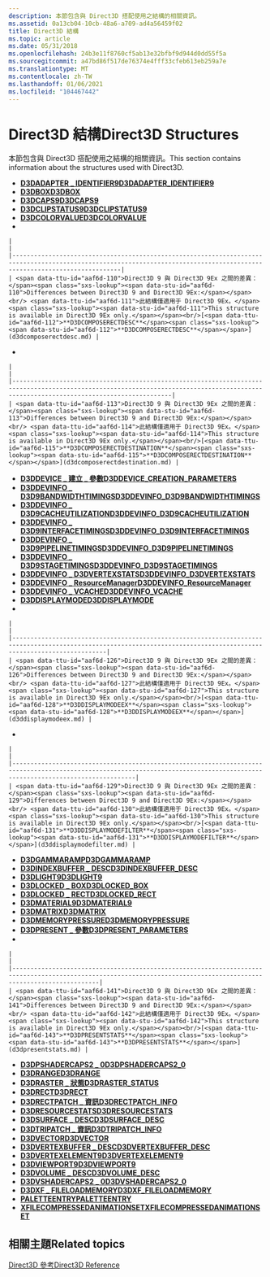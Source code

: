 ```yaml
---
description: 本節包含與 Direct3D 搭配使用之結構的相關資訊。
ms.assetid: 0a13cb04-10cb-48a6-a709-ad4a56459f02
title: Direct3D 結構
ms.topic: article
ms.date: 05/31/2018
ms.openlocfilehash: 24b3e11f8760cf5ab13e32bfbf9d944d0dd55f5a
ms.sourcegitcommit: a47bd86f517de76374e4fff33cfeb613eb259a7e
ms.translationtype: MT
ms.contentlocale: zh-TW
ms.lasthandoff: 01/06/2021
ms.locfileid: "104467442"
---
```

# <a name="direct3d-structures"></a><span data-ttu-id="aaf6d-103">Direct3D 結構</span><span class="sxs-lookup"><span data-stu-id="aaf6d-103">Direct3D Structures</span></span>

<span data-ttu-id="aaf6d-104">本節包含與 Direct3D 搭配使用之結構的相關資訊。</span><span class="sxs-lookup"><span data-stu-id="aaf6d-104">This section contains information about the structures used with Direct3D.</span></span>

-   [<span data-ttu-id="aaf6d-105">**D3DADAPTER \_ IDENTIFIER9**</span><span class="sxs-lookup"><span data-stu-id="aaf6d-105">**D3DADAPTER\_IDENTIFIER9**</span></span>](d3dadapter-identifier9.md)
-   [<span data-ttu-id="aaf6d-106">**D3DBOX**</span><span class="sxs-lookup"><span data-stu-id="aaf6d-106">**D3DBOX**</span></span>](d3dbox.md)
-   [<span data-ttu-id="aaf6d-107">**D3DCAPS9**</span><span class="sxs-lookup"><span data-stu-id="aaf6d-107">**D3DCAPS9**</span></span>](/windows/desktop/api/D3D9Caps/ns-d3d9caps-d3dcaps9)
-   [<span data-ttu-id="aaf6d-108">**D3DCLIPSTATUS9**</span><span class="sxs-lookup"><span data-stu-id="aaf6d-108">**D3DCLIPSTATUS9**</span></span>](d3dclipstatus9.md)
-   [<span data-ttu-id="aaf6d-109">**D3DCOLORVALUE**</span><span class="sxs-lookup"><span data-stu-id="aaf6d-109">**D3DCOLORVALUE**</span></span>](d3dcolorvalue.md)
-   

    |                                                                                                                                                                          |
    |--------------------------------------------------------------------------------------------------------------------------------------------------------------------------|
    | <span data-ttu-id="aaf6d-110">Direct3D 9 與 Direct3D 9Ex 之間的差異：</span><span class="sxs-lookup"><span data-stu-id="aaf6d-110">Differences between Direct3D 9 and Direct3D 9Ex:</span></span><br/> <span data-ttu-id="aaf6d-111">此結構僅適用于 Direct3D 9Ex。</span><span class="sxs-lookup"><span data-stu-id="aaf6d-111">This structure is available in Direct3D 9Ex only.</span></span><br/>[<span data-ttu-id="aaf6d-112">**D3DCOMPOSERECTDESC**</span><span class="sxs-lookup"><span data-stu-id="aaf6d-112">**D3DCOMPOSERECTDESC**</span></span>](d3dcomposerectdesc.md) |

    

     

-   

    |                                                                                                                                                                                        |
    |----------------------------------------------------------------------------------------------------------------------------------------------------------------------------------------|
    | <span data-ttu-id="aaf6d-113">Direct3D 9 與 Direct3D 9Ex 之間的差異：</span><span class="sxs-lookup"><span data-stu-id="aaf6d-113">Differences between Direct3D 9 and Direct3D 9Ex:</span></span><br/> <span data-ttu-id="aaf6d-114">此結構僅適用于 Direct3D 9Ex。</span><span class="sxs-lookup"><span data-stu-id="aaf6d-114">This structure is available in Direct3D 9Ex only.</span></span><br/>[<span data-ttu-id="aaf6d-115">**D3DCOMPOSERECTDESTINATION**</span><span class="sxs-lookup"><span data-stu-id="aaf6d-115">**D3DCOMPOSERECTDESTINATION**</span></span>](d3dcomposerectdestination.md) |

    

     

-   [<span data-ttu-id="aaf6d-116">**D3DDEVICE \_ 建立 \_ 參數**</span><span class="sxs-lookup"><span data-stu-id="aaf6d-116">**D3DDEVICE\_CREATION\_PARAMETERS**</span></span>](d3ddevice-creation-parameters.md)
-   [<span data-ttu-id="aaf6d-117">**D3DDEVINFO \_ D3D9BANDWIDTHTIMINGS**</span><span class="sxs-lookup"><span data-stu-id="aaf6d-117">**D3DDEVINFO\_D3D9BANDWIDTHTIMINGS**</span></span>](d3ddevinfo-d3d9bandwidthtimings.md)
-   [<span data-ttu-id="aaf6d-118">**D3DDEVINFO \_ D3D9CACHEUTILIZATION**</span><span class="sxs-lookup"><span data-stu-id="aaf6d-118">**D3DDEVINFO\_D3D9CACHEUTILIZATION**</span></span>](d3ddevinfo-d3d9cacheutilization.md)
-   [<span data-ttu-id="aaf6d-119">**D3DDEVINFO \_ D3D9INTERFACETIMINGS**</span><span class="sxs-lookup"><span data-stu-id="aaf6d-119">**D3DDEVINFO\_D3D9INTERFACETIMINGS**</span></span>](d3ddevinfo-d3d9interfacetimings.md)
-   [<span data-ttu-id="aaf6d-120">**D3DDEVINFO \_ D3D9PIPELINETIMINGS**</span><span class="sxs-lookup"><span data-stu-id="aaf6d-120">**D3DDEVINFO\_D3D9PIPELINETIMINGS**</span></span>](d3ddevinfo-d3d9pipelinetimings.md)
-   [<span data-ttu-id="aaf6d-121">**D3DDEVINFO \_ D3D9STAGETIMINGS**</span><span class="sxs-lookup"><span data-stu-id="aaf6d-121">**D3DDEVINFO\_D3D9STAGETIMINGS**</span></span>](d3ddevinfo-d3d9stagetimings.md)
-   [<span data-ttu-id="aaf6d-122">**D3DDEVINFO \_ D3DVERTEXSTATS**</span><span class="sxs-lookup"><span data-stu-id="aaf6d-122">**D3DDEVINFO\_D3DVERTEXSTATS**</span></span>](d3ddevinfo-d3dvertexstats.md)
-   [<span data-ttu-id="aaf6d-123">**D3DDEVINFO \_ ResourceManager**</span><span class="sxs-lookup"><span data-stu-id="aaf6d-123">**D3DDEVINFO\_ResourceManager**</span></span>](d3ddevinfo-resourcemanager.md)
-   [<span data-ttu-id="aaf6d-124">**D3DDEVINFO \_ VCACHE**</span><span class="sxs-lookup"><span data-stu-id="aaf6d-124">**D3DDEVINFO\_VCACHE**</span></span>](d3ddevinfo-vcache.md)
-   [<span data-ttu-id="aaf6d-125">**D3DDISPLAYMODE**</span><span class="sxs-lookup"><span data-stu-id="aaf6d-125">**D3DDISPLAYMODE**</span></span>](d3ddisplaymode.md)
-   

    |                                                                                                                                                                      |
    |----------------------------------------------------------------------------------------------------------------------------------------------------------------------|
    | <span data-ttu-id="aaf6d-126">Direct3D 9 與 Direct3D 9Ex 之間的差異：</span><span class="sxs-lookup"><span data-stu-id="aaf6d-126">Differences between Direct3D 9 and Direct3D 9Ex:</span></span><br/> <span data-ttu-id="aaf6d-127">此結構僅適用于 Direct3D 9Ex。</span><span class="sxs-lookup"><span data-stu-id="aaf6d-127">This structure is available in Direct3D 9Ex only.</span></span><br/>[<span data-ttu-id="aaf6d-128">**D3DDISPLAYMODEEX**</span><span class="sxs-lookup"><span data-stu-id="aaf6d-128">**D3DDISPLAYMODEEX**</span></span>](d3ddisplaymodeex.md) |

    

     

-   

    |                                                                                                                                                                              |
    |------------------------------------------------------------------------------------------------------------------------------------------------------------------------------|
    | <span data-ttu-id="aaf6d-129">Direct3D 9 與 Direct3D 9Ex 之間的差異：</span><span class="sxs-lookup"><span data-stu-id="aaf6d-129">Differences between Direct3D 9 and Direct3D 9Ex:</span></span><br/> <span data-ttu-id="aaf6d-130">此結構僅適用于 Direct3D 9Ex。</span><span class="sxs-lookup"><span data-stu-id="aaf6d-130">This structure is available in Direct3D 9Ex only.</span></span><br/>[<span data-ttu-id="aaf6d-131">**D3DDISPLAYMODEFILTER**</span><span class="sxs-lookup"><span data-stu-id="aaf6d-131">**D3DDISPLAYMODEFILTER**</span></span>](d3ddisplaymodefilter.md) |

    

     

-   [<span data-ttu-id="aaf6d-132">**D3DGAMMARAMP**</span><span class="sxs-lookup"><span data-stu-id="aaf6d-132">**D3DGAMMARAMP**</span></span>](d3dgammaramp.md)
-   [<span data-ttu-id="aaf6d-133">**D3DINDEXBUFFER \_ DESC**</span><span class="sxs-lookup"><span data-stu-id="aaf6d-133">**D3DINDEXBUFFER\_DESC**</span></span>](d3dindexbuffer-desc.md)
-   [<span data-ttu-id="aaf6d-134">**D3DLIGHT9**</span><span class="sxs-lookup"><span data-stu-id="aaf6d-134">**D3DLIGHT9**</span></span>](d3dlight9.md)
-   [<span data-ttu-id="aaf6d-135">**D3DLOCKED \_ BOX**</span><span class="sxs-lookup"><span data-stu-id="aaf6d-135">**D3DLOCKED\_BOX**</span></span>](d3dlocked-box.md)
-   [<span data-ttu-id="aaf6d-136">**D3DLOCKED \_ RECT**</span><span class="sxs-lookup"><span data-stu-id="aaf6d-136">**D3DLOCKED\_RECT**</span></span>](d3dlocked-rect.md)
-   [<span data-ttu-id="aaf6d-137">**D3DMATERIAL9**</span><span class="sxs-lookup"><span data-stu-id="aaf6d-137">**D3DMATERIAL9**</span></span>](d3dmaterial9.md)
-   [<span data-ttu-id="aaf6d-138">**D3DMATRIX**</span><span class="sxs-lookup"><span data-stu-id="aaf6d-138">**D3DMATRIX**</span></span>](d3dmatrix.md)
-   [<span data-ttu-id="aaf6d-139">**D3DMEMORYPRESSURE**</span><span class="sxs-lookup"><span data-stu-id="aaf6d-139">**D3DMEMORYPRESSURE**</span></span>](d3dmemorypressure.md)
-   [<span data-ttu-id="aaf6d-140">**D3DPRESENT \_ 參數**</span><span class="sxs-lookup"><span data-stu-id="aaf6d-140">**D3DPRESENT\_PARAMETERS**</span></span>](d3dpresent-parameters.md)
-   

    |                                                                                                                                                                    |
    |--------------------------------------------------------------------------------------------------------------------------------------------------------------------|
    | <span data-ttu-id="aaf6d-141">Direct3D 9 與 Direct3D 9Ex 之間的差異：</span><span class="sxs-lookup"><span data-stu-id="aaf6d-141">Differences between Direct3D 9 and Direct3D 9Ex:</span></span><br/> <span data-ttu-id="aaf6d-142">此結構僅適用于 Direct3D 9Ex。</span><span class="sxs-lookup"><span data-stu-id="aaf6d-142">This structure is available in Direct3D 9Ex only.</span></span><br/>[<span data-ttu-id="aaf6d-143">**D3DPRESENTSTATS**</span><span class="sxs-lookup"><span data-stu-id="aaf6d-143">**D3DPRESENTSTATS**</span></span>](d3dpresentstats.md) |

    

     

-   [<span data-ttu-id="aaf6d-144">**D3DPSHADERCAPS2 \_ 0**</span><span class="sxs-lookup"><span data-stu-id="aaf6d-144">**D3DPSHADERCAPS2\_0**</span></span>](/windows/desktop/api/D3D9Caps/ns-d3d9caps-d3dpshadercaps2_0)
-   [<span data-ttu-id="aaf6d-145">**D3DRANGE**</span><span class="sxs-lookup"><span data-stu-id="aaf6d-145">**D3DRANGE**</span></span>](d3drange.md)
-   [<span data-ttu-id="aaf6d-146">**D3DRASTER \_ 狀態**</span><span class="sxs-lookup"><span data-stu-id="aaf6d-146">**D3DRASTER\_STATUS**</span></span>](d3draster-status.md)
-   [<span data-ttu-id="aaf6d-147">**D3DRECT**</span><span class="sxs-lookup"><span data-stu-id="aaf6d-147">**D3DRECT**</span></span>](d3drect.md)
-   [<span data-ttu-id="aaf6d-148">**D3DRECTPATCH \_ 資訊**</span><span class="sxs-lookup"><span data-stu-id="aaf6d-148">**D3DRECTPATCH\_INFO**</span></span>](d3drectpatch-info.md)
-   [<span data-ttu-id="aaf6d-149">**D3DRESOURCESTATS**</span><span class="sxs-lookup"><span data-stu-id="aaf6d-149">**D3DRESOURCESTATS**</span></span>](d3dresourcestats.md)
-   [<span data-ttu-id="aaf6d-150">**D3DSURFACE \_ DESC**</span><span class="sxs-lookup"><span data-stu-id="aaf6d-150">**D3DSURFACE\_DESC**</span></span>](d3dsurface-desc.md)
-   [<span data-ttu-id="aaf6d-151">**D3DTRIPATCH \_ 資訊**</span><span class="sxs-lookup"><span data-stu-id="aaf6d-151">**D3DTRIPATCH\_INFO**</span></span>](d3dtripatch-info.md)
-   [<span data-ttu-id="aaf6d-152">**D3DVECTOR**</span><span class="sxs-lookup"><span data-stu-id="aaf6d-152">**D3DVECTOR**</span></span>](d3dvector.md)
-   [<span data-ttu-id="aaf6d-153">**D3DVERTEXBUFFER \_ DESC**</span><span class="sxs-lookup"><span data-stu-id="aaf6d-153">**D3DVERTEXBUFFER\_DESC**</span></span>](d3dvertexbuffer-desc.md)
-   [<span data-ttu-id="aaf6d-154">**D3DVERTEXELEMENT9**</span><span class="sxs-lookup"><span data-stu-id="aaf6d-154">**D3DVERTEXELEMENT9**</span></span>](d3dvertexelement9.md)
-   [<span data-ttu-id="aaf6d-155">**D3DVIEWPORT9**</span><span class="sxs-lookup"><span data-stu-id="aaf6d-155">**D3DVIEWPORT9**</span></span>](d3dviewport9.md)
-   [<span data-ttu-id="aaf6d-156">**D3DVOLUME \_ DESC**</span><span class="sxs-lookup"><span data-stu-id="aaf6d-156">**D3DVOLUME\_DESC**</span></span>](d3dvolume-desc.md)
-   [<span data-ttu-id="aaf6d-157">**D3DVSHADERCAPS2 \_ 0**</span><span class="sxs-lookup"><span data-stu-id="aaf6d-157">**D3DVSHADERCAPS2\_0**</span></span>](/windows/desktop/api/D3D9Caps/ns-d3d9caps-d3dvshadercaps2_0)
-   [<span data-ttu-id="aaf6d-158">**D3DXF \_ FILELOADMEMORY**</span><span class="sxs-lookup"><span data-stu-id="aaf6d-158">**D3DXF\_FILELOADMEMORY**</span></span>](d3dxf-fileloadmemory.md)
-   [<span data-ttu-id="aaf6d-159">**PALETTEENTRY**</span><span class="sxs-lookup"><span data-stu-id="aaf6d-159">**PALETTEENTRY**</span></span>](/windows/win32/api/wingdi/ns-wingdi-paletteentry)
-   [<span data-ttu-id="aaf6d-160">**XFILECOMPRESSEDANIMATIONSET**</span><span class="sxs-lookup"><span data-stu-id="aaf6d-160">**XFILECOMPRESSEDANIMATIONSET**</span></span>](xfilecompressedanimationset.md)

## <a name="related-topics"></a><span data-ttu-id="aaf6d-161">相關主題</span><span class="sxs-lookup"><span data-stu-id="aaf6d-161">Related topics</span></span>

<dl> <dt>

[<span data-ttu-id="aaf6d-162">Direct3D 參考</span><span class="sxs-lookup"><span data-stu-id="aaf6d-162">Direct3D Reference</span></span>](dx9-graphics-reference-d3d.md)
</dt> </dl>

 

 




